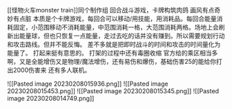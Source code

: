 [[怪物火车monster train]]同个制作组
回合战斗游戏，卡牌构筑肉鸽
画风有点奇妙有点脏
本质是个卡牌游戏，每回合可以移动/用技能，用消耗品。每回合能量消耗固定，小范围移动不消耗能量，中范围消耗一格，大范围消耗两格。场地上会刷新出能量球，但也只恢复一点能量，走过去吃的话并没有赚到。所以需要规划行动和攻击路线。但并不能反悔。
差不多就是把即时战斗的时间和攻击的时间量化为能量了。
打起来挺有意思的。
打架的过程中还有毒圈收缩
官方给的乘区相当多啊，又是全能增伤又是物理/魔法增伤，还有易伤和爆伤，基础伤害25的能给你打出2000伤害来
还有多人联机。



![[Pasted image 20230208015936.png]]
![[Pasted image 20230208015453.png]]
![[Pasted image 20230208015345.png]]
![[Pasted image 20230208014749.png]]